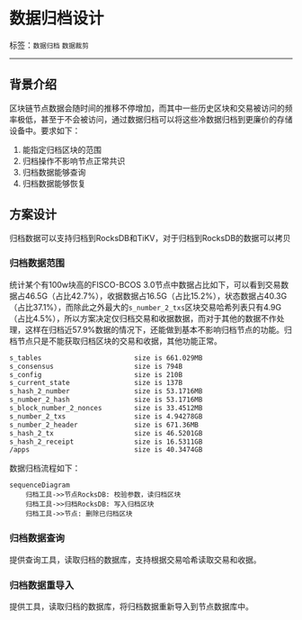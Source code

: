 # 数据归档设计

标签：``数据归档`` ``数据裁剪``

----

## 背景介绍

区块链节点数据会随时间的推移不停增加，而其中一些历史区块和交易被访问的频率极低，甚至于不会被访问，通过数据归档可以将这些冷数据归档到更廉价的存储设备中。要求如下：

1. 能指定归档区块的范围
2. 归档操作不影响节点正常共识
3. 归档数据能够查询
4. 归档数据能够恢复

## 方案设计

归档数据可以支持归档到RocksDB和TiKV，对于归档到RocksDB的数据可以拷贝

### 归档数据范围

统计某个有100w块高的FISCO-BCOS 3.0节点中数据占比如下，可以看到交易数据占46.5G（占比42.7%），收据数据占16.5G（占比15.2%），状态数据占40.3G（占比37.1%），而除此之外最大的`s_number_2_txs`区块交易哈希列表只有4.9G（占比4.5%），所以方案决定仅归档交易和收据数据，而对于其他的数据不作处理，这样在归档近57.9%数据的情况下，还能做到基本不影响归档节点的功能。归档节点只是不能获取归档区块的交易和收据，其他功能正常。

```bash
s_tables                       size is 661.029MB
s_consensus                    size is 794B
s_config                       size is 210B
s_current_state                size is 137B
s_hash_2_number                size is 53.1716MB
s_number_2_hash                size is 53.1716MB
s_block_number_2_nonces        size is 33.4512MB
s_number_2_txs                 size is 4.94278GB
s_number_2_header              size is 671.36MB
s_hash_2_tx                    size is 46.5201GB
s_hash_2_receipt               size is 16.5311GB
/apps                          size is 40.3474GB
```

数据归档流程如下：

```mermaid
sequenceDiagram
    归档工具->>节点RocksDB: 校验参数，读归档区块
    归档工具->>归档RocksDB: 写入归档区块
    归档工具->>节点: 删除已归档区块
```

### 归档数据查询

提供查询工具，读取归档的数据库，支持根据交易哈希读取交易和收据。

### 归档数据重导入

提供工具，读取归档的数据库，将归档数据重新导入到节点数据库中。
